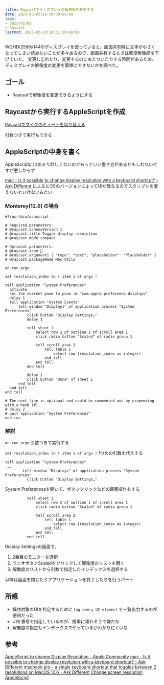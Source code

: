```yaml
---
title: Raycastでディスプレイの解像度を変更する
date: 2023-03-03T19:30:00+09:00
tags:
- 2023/03/03
- Raycast
lastmod: 2023-03-03T19:31:00+09:00
---
```


WQHD(2560x1440)ディスプレイを使っていると、画面共有時に文字が小さくなってしまい読めないことが多々あるので、画面共有するときは都度解像度を下げていた。
変更し忘れたり、変更するのにもたついたりする時間があるため、ディスプレイの解像度の変更を簡単にできないかを調べた。

## ゴール

* Raycastで解像度を変更できるようにする

## Raycastから実行するAppleScriptを作成

[Raycastでマイクのミュートを切り替える](blog/Raycastでマイクのミュートを切り替える.md)

引数つきで実行もできる

## AppleScriptの中身を書く

AppleScriptにはあまり詳しくないのでもっといい書き方があるかもしれないですが悪しからず

[mac - Is it possible to change display resolution with a keyboard shortcut? - Ask Different](https://apple.stackexchange.com/questions/263162/is-it-possible-to-change-display-resolution-with-a-keyboard-shortcut)
によるとOSのバージョンによってUIが異なるのでスクリプトを変えないといけないみたい

### Monterey(12.6) の場合

````applescript
#!/usr/bin/osascript

# Required parameters:
# @raycast.schemaVersion 1
# @raycast.title Toggle display resolution
# @raycast.mode compact

# Optional parameters:
# @raycast.icon 🤖
# @raycast.argument1 { "type": "text", "placeholder": "Placeholder" }
# @raycast.packageName Mac Utils

on run argv

set resolution_index to ( item 1 of argv )

tell application "System Preferences"
  activate
  set the current pane to pane id "com.apple.preference.displays"
  delay 1
  tell application "System Events"
      tell window "Displays" of application process "System Preferences"
          click button "Display Settings…"
          delay 1

          tell sheet 1
              select row 2 of outline 1 of scroll area 1
              click radio button "Scaled" of radio group 1

              tell scroll area 2
                  tell table 1
                      select row (resolution_index as integer)
                  end tell
              end tell
          end tell

          delay 1
          click button "Done" of sheet 1
      end tell
  end tell
end tell

# The next line is optional and could be commented out by prepending with a hash (#).
# delay 2
# quit application "System Preferences"
end run
````

### 解説

`on run argv` 
引数つきで実行する

`set resolution_index to ( item 1 of argv )`
1つめの引数を代入する

````
tell application "System Preferences"
...
        tell window "Displays" of application process "System Preferences"
          click button "Display Settings…"
````

System Preferencesを開いて、ボタンクリックなどの画面操作をする

````
          tell sheet 1
              select row 2 of outline 1 of scroll area 1
              click radio button "Scaled" of radio group 1

              tell scroll area 2
                  tell table 1
                      select row (resolution_index as integer)
                  end tell
              end tell
          end tell
````

Display Settingsの画面で、

1. 2番目のモニターを選択
1. ラジオボタンScaledをクリックして解像度のリストを開く
1. 解像度のリストから引数で指定したインデックスを選択する

以降は画面を閉じたりアプリケーションを終了したりを行うパート

## 所感

* 操作対象のUIを特定するために `log every UI element` で一覧出力するのが便利だった
* UIを番号で指定しているのが、簡単に壊れそうで嫌だな
* 解像度の指定もインデックスでやっているがわかりにくいな

## 参考

[AppleScript to change Display Resolution - Apple Community](https://discussions.apple.com/thread/253787938)
[mac - Is it possible to change display resolution with a keyboard shortcut? - Ask Different](https://apple.stackexchange.com/questions/263162/is-it-possible-to-change-display-resolution-with-a-keyboard-shortcut)
[macbook pro - a single keyboard shortcut that toggles between 2 resolutions on MacOS 12.6 - Ask Different](https://apple.stackexchange.com/questions/449891/a-single-keyboard-shortcut-that-toggles-between-2-resolutions-on-macos-12-6)
[Change screen resolution AppleScript](https://gist.github.com/mvaneijgen/73458ffb956e825c5786#file-scale-resolution-scpt-L21)

